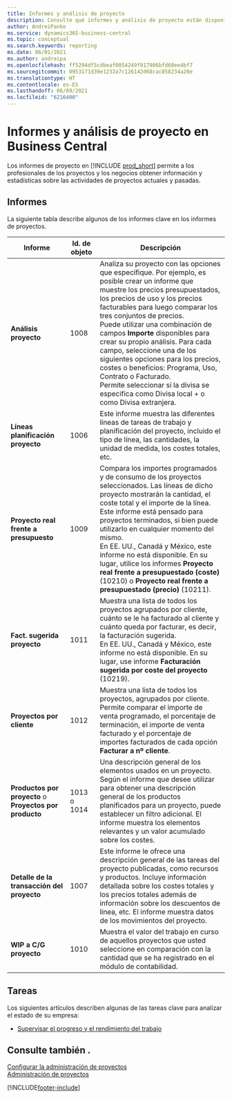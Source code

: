 ```yaml
---
title: Informes y análisis de proyecto
description: Consulte qué informes y análisis de proyecto están disponibles en la versión estándar de Business Central para que pueda realizar un seguimiento de su negocio.
author: AndreiPanko
ms.service: dynamics365-business-central
ms.topic: conceptual
ms.search.keywords: reporting
ms.date: 06/01/2021
ms.author: andreipa
ms.openlocfilehash: ff5294df5cdbeaf0054249f017906bfd60ee4bf7
ms.sourcegitcommit: 0953171d39e1232a7c126142d68cac858234a20e
ms.translationtype: HT
ms.contentlocale: es-ES
ms.lasthandoff: 06/09/2021
ms.locfileid: "6216400"
---
```

# <a name="project-reports-and-analytics-in-business-central"></a>Informes y análisis de proyecto en Business Central

Los informes de proyecto en [!INCLUDE [prod_short](includes/prod_short.md)] permite a los profesionales de los proyectos y los negocios obtener información y estadísticas sobre las actividades de proyectos actuales y pasadas.  

## <a name="reports"></a>Informes

La siguiente tabla describe algunos de los informes clave en los informes de proyectos.

|Informe |Id. de objeto|Descripción  |
|---------|---------|---------|
|**Análisis proyecto**|1008|Analiza su proyecto con las opciones que especifique. Por ejemplo, es posible crear un informe que muestre los precios presupuestados, los precios de uso y los precios facturables para luego comparar los tres conjuntos de precios.<br>Puede utilizar una combinación de campos **Importe** disponibles para crear su propio análisis. Para cada campo, seleccione una de los siguientes opciones para los precios, costes o beneficios: Programa, Uso, Contrato o Facturado. <br>Permite seleccionar si la divisa se especifica como Divisa local + o como Divisa extranjera. |
|**Líneas planificación proyecto**|1006|Este informe muestra las diferentes líneas de tareas de trabajo y planificación del proyecto, incluido el tipo de línea, las cantidades, la unidad de medida, los costes totales, etc.|
|**Proyecto real frente a presupuesto**|1009|Compara los importes programados y de consumo de los proyectos seleccionados. Las líneas de dicho proyecto mostrarán la cantidad, el coste total y el importe de la línea. <br>Este informe está pensado para proyectos terminados, si bien puede utilizarlo en cualquier momento del mismo.<br>En EE. UU., Canadá y México, este informe no está disponible. En su lugar, utilice los informes **Proyecto real frente a presupuestado (coste)** (10210) o **Proyecto real frente a presupuestado (precio)** (10211).|
|**Fact. sugerida proyecto**|1011|Muestra una lista de todos los proyectos agrupados por cliente, cuánto se le ha facturado al cliente y cuánto queda por facturar, es decir, la facturación sugerida. <br>En EE. UU., Canadá y México, este informe no está disponible. En su lugar, use informe **Facturación sugerida por coste del proyecto** (10219).|
|**Proyectos por cliente**|1012|Muestra una lista de todos los proyectos, agrupados por cliente. Permite comparar el importe de venta programado, el porcentaje de terminación, el importe de venta facturado y el porcentaje de importes facturados de cada opción **Facturar a nº cliente**.|
|**Productos por proyecto** o **Proyectos por producto**|1013 o 1014|Una descripción general de los elementos usados en un proyecto. Según el informe que desee utilizar para obtener una descripción general de los productos planificados para un proyecto, puede establecer un filtro adicional. El informe muestra los elementos relevantes y un valor acumulado sobre los costes.|
|**Detalle de la transacción del proyecto**|1007|Este informe le ofrece una descripción general de las tareas del proyecto publicadas, como recursos y productos. Incluye información detallada sobre los costes totales y los precios totales además de información sobre los descuentos de línea, etc. El informe muestra datos de los movimientos del proyecto.|
|**WIP a C/G proyecto**|1010|Muestra el valor del trabajo en curso de aquellos proyectos que usted seleccione en comparación con la cantidad que se ha registrado en el módulo de contabilidad.|




## <a name="tasks"></a>Tareas

Los siguientes artículos describen algunas de las tareas clave para analizar el estado de su empresa:

* [Supervisar el progreso y el rendimiento del trabajo](projects-how-monitor-progress-performance.md)  


## <a name="see-also"></a>Consulte también .

[Configurar la administración de proyectos](projects-setup-projects.md)  
[Administración de proyectos](projects-manage-projects.md)  

[!INCLUDE[footer-include](includes/footer-banner.md)]
